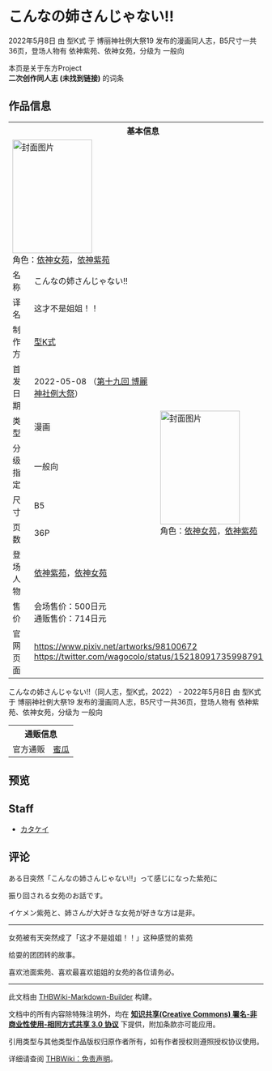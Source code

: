 # こんなの姉さんじゃない!!

<!-- source html: G:\repos\THBWiki-Markdown-Builder\THBWikiMarkdown\Temp\main\5\55\ns0%3A%E3%81%93%E3%82%93%E3%81%AA%E3%81%AE%E5%A7%89%E3%81%95%E3%82%93%E3%81%98%E3%82%83%E3%81%AA%E3%81%84%21%21.html -->

2022年5月8日 由 型K式 于 博丽神社例大祭19 发布的漫画同人志，B5尺寸一共36页，登场人物有 依神紫苑、依神女苑，分级为 一般向

本页是关于东方Project  
 **二次创作同人志 (未找到链接)** 的词条

## 作品信息

<table><tbody><tr><th colspan="3">基本信息</th></tr><tr><td class="cover-artwork-mobile" colspan="2"><a href="./文件-こんなの姉さんじゃない!!封面.jpg.md" class="image" title="封面图片"><img alt="封面图片" src="https://upload.thwiki.cc/thumb/6/62/%E3%81%93%E3%82%93%E3%81%AA%E3%81%AE%E5%A7%89%E3%81%95%E3%82%93%E3%81%98%E3%82%83%E3%81%AA%E3%81%84%21%21%E5%B0%81%E9%9D%A2.jpg/157px-%E3%81%93%E3%82%93%E3%81%AA%E3%81%AE%E5%A7%89%E3%81%95%E3%82%93%E3%81%98%E3%82%83%E3%81%AA%E3%81%84%21%21%E5%B0%81%E9%9D%A2.jpg" decoding="async" loading="lazy" width="157" height="224" srcset="https://upload.thwiki.cc/thumb/6/62/%E3%81%93%E3%82%93%E3%81%AA%E3%81%AE%E5%A7%89%E3%81%95%E3%82%93%E3%81%98%E3%82%83%E3%81%AA%E3%81%84%21%21%E5%B0%81%E9%9D%A2.jpg/236px-%E3%81%93%E3%82%93%E3%81%AA%E3%81%AE%E5%A7%89%E3%81%95%E3%82%93%E3%81%98%E3%82%83%E3%81%AA%E3%81%84%21%21%E5%B0%81%E9%9D%A2.jpg 1.5x, https://upload.thwiki.cc/thumb/6/62/%E3%81%93%E3%82%93%E3%81%AA%E3%81%AE%E5%A7%89%E3%81%95%E3%82%93%E3%81%98%E3%82%83%E3%81%AA%E3%81%84%21%21%E5%B0%81%E9%9D%A2.jpg/315px-%E3%81%93%E3%82%93%E3%81%AA%E3%81%AE%E5%A7%89%E3%81%95%E3%82%93%E3%81%98%E3%82%83%E3%81%AA%E3%81%84%21%21%E5%B0%81%E9%9D%A2.jpg 2x" data-file-width="993" data-file-height="1412"></a><div class="cover-char">角色：<a href="./依神女苑.md" title="依神女苑">依神女苑</a>，<a href="./依神紫苑.md" title="依神紫苑">依神紫苑</a></div></td>
</tr><tr><td class="label">名称</td><td colspan="2"> こんなの姉さんじゃない!! </td></tr><tr><td class="label">译名</td><td colspan="2"> 这才不是姐姐！！ </td></tr><tr><td class="label">制作方</td><td><a href="./型K式.md" title="型K式">型K式</a></td><td class="cover-artwork" rowspan="8" style="min-width:224px;"><a href="./文件-こんなの姉さんじゃない!!封面.jpg.md" class="image" title="封面图片"><img alt="封面图片" src="https://upload.thwiki.cc/thumb/6/62/%E3%81%93%E3%82%93%E3%81%AA%E3%81%AE%E5%A7%89%E3%81%95%E3%82%93%E3%81%98%E3%82%83%E3%81%AA%E3%81%84%21%21%E5%B0%81%E9%9D%A2.jpg/157px-%E3%81%93%E3%82%93%E3%81%AA%E3%81%AE%E5%A7%89%E3%81%95%E3%82%93%E3%81%98%E3%82%83%E3%81%AA%E3%81%84%21%21%E5%B0%81%E9%9D%A2.jpg" decoding="async" loading="lazy" width="157" height="224" srcset="https://upload.thwiki.cc/thumb/6/62/%E3%81%93%E3%82%93%E3%81%AA%E3%81%AE%E5%A7%89%E3%81%95%E3%82%93%E3%81%98%E3%82%83%E3%81%AA%E3%81%84%21%21%E5%B0%81%E9%9D%A2.jpg/236px-%E3%81%93%E3%82%93%E3%81%AA%E3%81%AE%E5%A7%89%E3%81%95%E3%82%93%E3%81%98%E3%82%83%E3%81%AA%E3%81%84%21%21%E5%B0%81%E9%9D%A2.jpg 1.5x, https://upload.thwiki.cc/thumb/6/62/%E3%81%93%E3%82%93%E3%81%AA%E3%81%AE%E5%A7%89%E3%81%95%E3%82%93%E3%81%98%E3%82%83%E3%81%AA%E3%81%84%21%21%E5%B0%81%E9%9D%A2.jpg/315px-%E3%81%93%E3%82%93%E3%81%AA%E3%81%AE%E5%A7%89%E3%81%95%E3%82%93%E3%81%98%E3%82%83%E3%81%AA%E3%81%84%21%21%E5%B0%81%E9%9D%A2.jpg 2x" data-file-width="993" data-file-height="1412"></a><div class="cover-char">角色：<a href="./依神女苑.md" title="依神女苑">依神女苑</a>，<a href="./依神紫苑.md" title="依神紫苑">依神紫苑</a></div></td>
</tr><tr><td class="label">首发日期</td><td>2022-05-08&#160;（<a href="/展会作品列表?e=%E5%8D%9A%E4%B8%BD%E7%A5%9E%E7%A4%BE%E4%BE%8B%E5%A4%A7%E7%A5%AD%2319">第十九回 博麗神社例大祭</a>）</td></tr><tr><td class="label">类型</td><td>漫画</td></tr><tr><td class="label">分级指定</td><td>一般向</td></tr><tr><td class="label">尺寸</td><td>B5</td></tr><tr><td class="label">页数</td><td>36P</td></tr><tr><td class="label">登场人物</td><td><a href="./依神紫苑.md" title="依神紫苑">依神紫苑</a>，<a href="./依神女苑.md" title="依神女苑">依神女苑</a></td></tr><tr><td class="label">售价</td><td>会场售价：500日元<br>通贩售价：714日元</td></tr>
<tr><td class="label">官网页面</td><td colspan="2"><a rel="nofollow" class="external free" href="https://www.pixiv.net/artworks/98100672">https://www.pixiv.net/artworks/98100672</a><br><a rel="nofollow" class="external free" href="https://twitter.com/wagocolo/status/1521809173599879169">https://twitter.com/wagocolo/status/1521809173599879169</a></td></tr></tbody></table>

こんなの姉さんじゃない!!（同人志，型K式，2022） - 2022年5月8日 由 型K式 于 博丽神社例大祭19 发布的漫画同人志，B5尺寸一共36页，登场人物有 依神紫苑、依神女苑，分级为 一般向

<table><tbody><tr><th colspan="3">通贩信息</th></tr><tr><td class="label">官方通贩</td><td colspan="2"><a rel="nofollow" class="external text" href="https://www.melonbooks.co.jp/detail/detail.php?product_id=1467456">蜜瓜</a></td></tr></tbody></table>



## 预览

## Staff
- [カタケイ](./カタケイ.md)


## 评论

  
ある日突然「こんなの姉さんじゃない!!」って感じになった紫苑に  

振り回される女苑のお話です。  

イケメン紫苑と、姉さんが大好きな女苑が好きな方は是非。  

  

___

  
女苑被有天突然成了「这才不是姐姐！！」这种感觉的紫苑  

给耍的团团转的故事。  

喜欢池面紫苑、喜欢最喜欢姐姐的女苑的各位请务必。
  







---

此文档由 [THBWiki-Markdown-Builder](https://github.com/Delsin-Yu/THBWiki-Markdown-Builder) 构建。

文档中的所有内容除特殊注明外，均在 [**知识共享(Creative Commons) 署名-非商业性使用-相同方式共享 3.0 协议**](https://creativecommons.org/licenses/by-sa/3.0/deed.zh-hans) 下提供，附加条款亦可能应用。

引用类型与其他类型作品版权归原作者所有，如有作者授权则遵照授权协议使用。

详细请查阅 [THBWiki：免责声明](https://thbwiki.cc/THBWiki:%E5%85%8D%E8%B4%A3%E5%A3%B0%E6%98%8E)。

